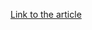 [Link to the article](https://cybersecuritynews.com/7-weaponized-go-packages-attacking-linux-macos/)
